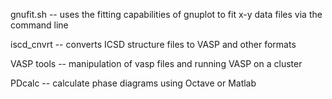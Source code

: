 gnufit.sh -- uses the fitting capabilities of gnuplot to fit x-y data files via the command line

iscd_cnvrt -- converts ICSD structure files to VASP and other formats

VASP tools -- manipulation of vasp files and running VASP on a cluster

PDcalc -- calculate phase diagrams using Octave or Matlab
